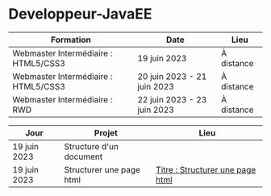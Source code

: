 # Developpeur-JavaEE

| Formation            | Date               | Lieu      |
|----------------------|--------------------|-----------|
| Webmaster Intermédiaire : HTML5/CSS3 | 19 juin 2023       | À distance |
| Webmaster Intermédiaire : HTML5/CSS3 | 20 juin 2023 - 21 juin 2023       | À distance |
| Webmaster Intermédiaire : RWD             | 22 juin 2023 - 23 juin 2023   | À distance |


| Jour            | Projet               | Lieu      |
|----------------------|--------------------|-----------|
| 19 juin 2023 | Structure d'un document     |  |
| 19 juin 2023 | Structurer une page html    | [Titre : Structurer une page html](https://structurer-une-page-html.mohamed25100.repl.co) |



